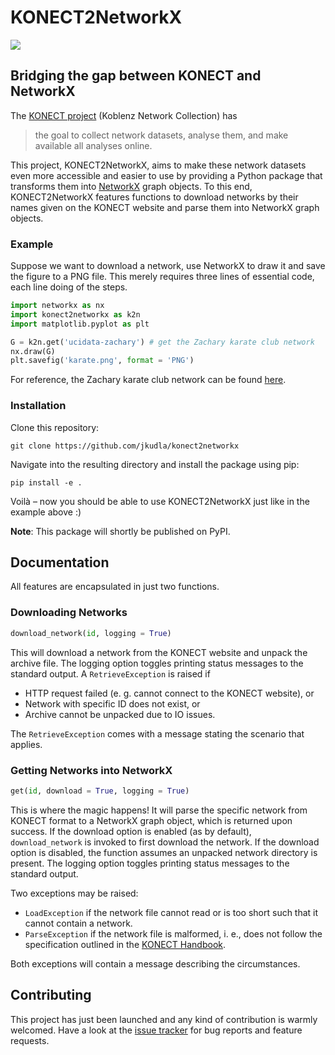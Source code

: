 # KONECT2NetworkX
![](https://github.com/jkudla/konect2networkx/workflows/Unit%20Tests/badge.svg)

## Bridging the gap between KONECT and NetworkX
The [KONECT project](http://konect.cc/) (Koblenz Network Collection) has

> the goal to collect network datasets, analyse them, and make available all analyses online.

This project, KONECT2NetworkX, aims to make these network datasets even more accessible and easier to use by providing a Python package that transforms them into [NetworkX](https://networkx.org/) graph objects. To this end, KONECT2NetworkX features functions to download networks by their names given on the KONECT website and parse them into NetworkX graph objects.

### Example
Suppose we want to download a network, use NetworkX to draw it and save the figure to a PNG file. This merely requires three lines of essential code, each line doing of the steps.
```python
import networkx as nx
import konect2networkx as k2n
import matplotlib.pyplot as plt

G = k2n.get('ucidata-zachary') # get the Zachary karate club network
nx.draw(G)
plt.savefig('karate.png', format = 'PNG')
```
For reference, the Zachary karate club network can be found [here](http://konect.cc/networks/ucidata-zachary/).

### Installation
Clone this repository:
```
git clone https://github.com/jkudla/konect2networkx
```
Navigate into the resulting directory and install the package using pip:
```
pip install -e .
```
Voilà – now you should be able to use KONECT2NetworkX just like in the example above :)

**Note**: This package will shortly be published on PyPI.

## Documentation
All features are encapsulated in just two functions.

### Downloading Networks
```python
download_network(id, logging = True)
```
This will download a network from the KONECT website and unpack the archive file. The logging option toggles printing status messages to the standard output. A `RetrieveException` is raised if

+ HTTP request failed (e. g. cannot connect to the KONECT website), or
+ Network with specific ID does not exist, or
+ Archive cannot be unpacked due to IO issues.

The `RetrieveException` comes with a message stating the scenario that applies.

### Getting Networks into NetworkX
```python
get(id, download = True, logging = True)
```
This is where the magic happens! It will parse the specific network from KONECT format to a NetworkX graph object, which is returned upon success. If the download option is enabled (as by default), `download_network` is invoked to first download the network. If the download option is disabled, the function assumes an unpacked network directory is present. The logging option toggles printing status messages to the standard output.

Two exceptions may be raised:
+ `LoadException` if the network file cannot read or is too short such that it cannot contain a network.
+ `ParseException` if the network file is malformed, i. e., does not follow the specification outlined in the [KONECT Handbook](https://raw.githubusercontent.com/kunegis/konect-handbook/master/konect-handbook.pdf).

Both exceptions will contain a message describing the circumstances.


## Contributing
This project has just been launched and any kind of contribution is warmly welcomed. Have a look at the [issue tracker](https://github.com/jkudla/konect2networkx/issues) for bug reports and feature requests.
